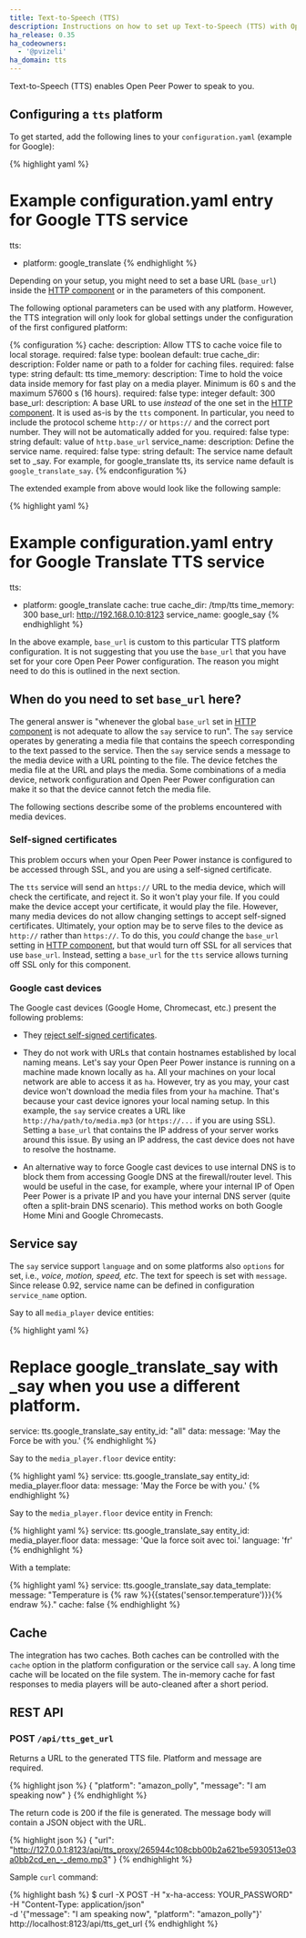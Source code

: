 ```yaml
---
title: Text-to-Speech (TTS)
description: Instructions on how to set up Text-to-Speech (TTS) with Open Peer Power.
ha_release: 0.35
ha_codeowners:
  - '@pvizeli'
ha_domain: tts
---
```


Text-to-Speech (TTS) enables Open Peer Power to speak to you.

## Configuring a `tts` platform

To get started, add the following lines to your `configuration.yaml` (example for Google):

{% highlight yaml %}
# Example configuration.yaml entry for Google TTS service
tts:
  - platform: google_translate
{% endhighlight %}

<div class='note'>

Depending on your setup, you might need to set a base URL (`base_url`) inside the [HTTP component](/integrations/http/) or in the parameters of this component.

</div>

The following optional parameters can be used with any platform. However, the TTS integration will only look for global settings under the configuration of the first configured platform:

{% configuration %}
cache:
  description: Allow TTS to cache voice file to local storage.
  required: false
  type: boolean
  default: true
cache_dir:
  description: Folder name or path to a folder for caching files.
  required: false
  type: string
  default: tts
time_memory:
  description: Time to hold the voice data inside memory for fast play on a media player. Minimum is 60 s and the maximum 57600 s (16 hours).
  required: false
  type: integer
  default: 300
base_url:
  description: A base URL to use *instead* of the one set in the [HTTP component](/integrations/http/). It is used as-is by the `tts` component. In particular, you need to include the protocol scheme `http://` or `https://` and the correct port number. They will not be automatically added for you.
  required: false
  type: string
  default: value of ``http.base_url``
service_name:
  description: Define the service name.
  required: false
  type: string
  default:  The service name default set to <platform>_say. For example, for google_translate tts, its service name default is `google_translate_say`.
{% endconfiguration %}

The extended example from above would look like the following sample:

{% highlight yaml %}
# Example configuration.yaml entry for Google Translate TTS service
tts:
  - platform: google_translate
    cache: true
    cache_dir: /tmp/tts
    time_memory: 300
    base_url: http://192.168.0.10:8123
    service_name: google_say
{% endhighlight %}

<div class='note'>

In the above example, `base_url` is custom to this particular TTS platform configuration. It is not suggesting that you use the `base_url` that you have set for your core Open Peer Power configuration. The reason you might need to do this is outlined in the next section.

</div>

## When do you need to set `base_url` here?

The general answer is "whenever the global `base_url` set in [HTTP component](/integrations/http/) is not adequate to allow the `say` service to run". The `say` service operates by generating a media file that contains the speech corresponding to the text passed to the service. Then the `say` service sends a message to the media device with a URL pointing to the file. The device fetches the media file at the URL and plays the media. Some combinations of a media device, network configuration and Open Peer Power configuration can make it so that the device cannot fetch the media file.

The following sections describe some of the problems encountered with media devices.

### Self-signed certificates

This problem occurs when your Open Peer Power instance is configured to be accessed through SSL, and you are using a self-signed certificate.

The `tts` service will send an `https://` URL to the media device, which will check the certificate, and reject it. So it won't play your file. If you could make the device accept your certificate, it would play the file. However, many media devices do not allow changing settings to accept self-signed certificates. Ultimately, your option may be to serve files to the device as `http://` rather than `https://`. To do this, you *could* change the `base_url` setting in [HTTP component](/integrations/http/), but that would turn off SSL for all services that use `base_url`. Instead, setting a `base_url` for the `tts` service allows turning off SSL only for this component.

### Google cast devices

The Google cast devices (Google Home, Chromecast, etc.) present the following problems:

* They [reject self-signed certificates](#self-signed-certificates).

* They do not work with URLs that contain hostnames established by local naming means. Let's say your Open Peer Power instance is running on a machine made known locally as `ha`. All your machines on your local network are able to access it as `ha`. However, try as you may, your cast device won't download the media files from your `ha` machine. That's because your cast device ignores your local naming setup. In this example, the `say` service creates a URL like `http://ha/path/to/media.mp3` (or `https://...` if you are using SSL). Setting a `base_url` that contains the IP address of your server works around this issue. By using an IP address, the cast device does not have to resolve the hostname.

* An alternative way to force Google cast devices to use internal DNS is to block them from accessing Google DNS at the firewall/router level. This would be useful in the case, for example, where your internal IP of Open Peer Power is a private IP and you have your internal DNS server (quite often a split-brain DNS scenario). This method works on both Google Home Mini and Google Chromecasts.

## Service say

The `say` service support `language` and on some platforms also `options` for set, i.e., *voice, motion, speed, etc*. The text for speech is set with `message`. Since release 0.92, service name can be defined in configuration `service_name` option.

Say to all `media_player` device entities:

{% highlight yaml %}
# Replace google_translate_say with <platform>_say when you use a different platform.
service: tts.google_translate_say
entity_id: "all"
data:
  message: 'May the Force be with you.'
{% endhighlight %}

Say to the `media_player.floor` device entity:

{% highlight yaml %}
service: tts.google_translate_say
entity_id: media_player.floor
data:
  message: 'May the Force be with you.'
{% endhighlight %}

Say to the `media_player.floor` device entity in French:

{% highlight yaml %}
service: tts.google_translate_say
entity_id: media_player.floor
data:
  message: 'Que la force soit avec toi.'
  language: 'fr'
{% endhighlight %}

With a template:

{% highlight yaml %}
service: tts.google_translate_say
data_template:
  message: "Temperature is {% raw %}{{states('sensor.temperature')}}{% endraw %}."
  cache: false
{% endhighlight %}

## Cache

The integration has two caches. Both caches can be controlled with the `cache` option in the platform configuration or the service call `say`. A long time cache will be located on the file system. The in-memory cache for fast responses to media players will be auto-cleaned after a short period.

## REST API

### POST `/api/tts_get_url`

Returns a URL to the generated TTS file. Platform and message are required.

{% highlight json %}
{
    "platform": "amazon_polly",
    "message": "I am speaking now"
}
{% endhighlight %}

The return code is 200 if the file is generated. The message body will contain a JSON object with the URL.

{% highlight json %}
{
    "url": "http://127.0.0.1:8123/api/tts_proxy/265944c108cbb00b2a621be5930513e03a0bb2cd_en_-_demo.mp3"
}
{% endhighlight %}

Sample `curl` command:

{% highlight bash %}
$ curl -X POST -H "x-ha-access: YOUR_PASSWORD" \
       -H "Content-Type: application/json" \
       -d '{"message": "I am speaking now", "platform": "amazon_polly"}' \
       http://localhost:8123/api/tts_get_url
{% endhighlight %}
